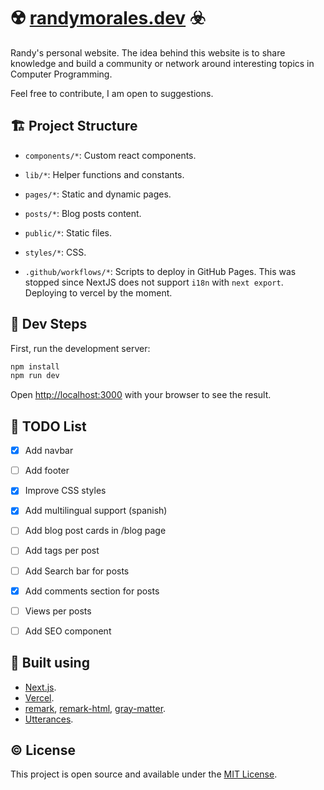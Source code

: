 # ☢️ [randymorales.dev](https://randymorales.dev) ☣️

Randy's personal website. The idea behind this website is to share knowledge and build a community or network around interesting topics in Computer Programming.

Feel free to contribute, I am open to suggestions.


## 🏗 Project Structure

- `components/*`: Custom react components.
- `lib/*`: Helper functions and constants.
- `pages/*`: Static and dynamic pages.
- `posts/*`: Blog posts content.
- `public/*`: Static files.
- `styles/*`: CSS.

- `.github/workflows/*`: Scripts to deploy in GitHub Pages. This was stopped since NextJS does not support `i18n` with `next export`. Deploying to vercel by the moment.


## 🔧 Dev Steps

First, run the development server:

```bash
npm install
npm run dev
```

Open [http://localhost:3000](http://localhost:3000) with your browser to see the result.


## 📝 TODO List

- [X] Add navbar
- [ ] Add footer
- [X] Improve CSS styles
- [X] Add multilingual support (spanish)
- [ ] Add blog post cards in /blog page
- [ ] Add tags per post
- [ ] Add Search bar for posts
- [X] Add comments section for posts
- [ ] Views per posts
- [ ] Add SEO component


## 🔨 Built using

* [Next.js](https://nextjs.org/).
* [Vercel](https://vercel.com).
* [remark](https://remark.js.org/), [remark-html](https://github.com/remarkjs/remark-html), [gray-matter](https://github.com/jonschlinkert/gray-matter).
* [Utterances](https://utteranc.es/).


## ©️ License

This project is open source and available under the [MIT License](LICENSE).
